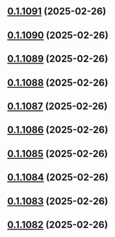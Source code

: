 ## [0.1.1091](https://github.com/binary-braids/terraform-oracle/compare/v0.1.1090...v0.1.1091) (2025-02-26)



## [0.1.1090](https://github.com/binary-braids/terraform-oracle/compare/v0.1.1089...v0.1.1090) (2025-02-26)



## [0.1.1089](https://github.com/binary-braids/terraform-oracle/compare/v0.1.1088...v0.1.1089) (2025-02-26)



## [0.1.1088](https://github.com/binary-braids/terraform-oracle/compare/v0.1.1087...v0.1.1088) (2025-02-26)



## [0.1.1087](https://github.com/binary-braids/terraform-oracle/compare/v0.1.1086...v0.1.1087) (2025-02-26)



## [0.1.1086](https://github.com/binary-braids/terraform-oracle/compare/v0.1.1085...v0.1.1086) (2025-02-26)



## [0.1.1085](https://github.com/binary-braids/terraform-oracle/compare/v0.1.1084...v0.1.1085) (2025-02-26)



## [0.1.1084](https://github.com/binary-braids/terraform-oracle/compare/v0.1.1083...v0.1.1084) (2025-02-26)



## [0.1.1083](https://github.com/binary-braids/terraform-oracle/compare/v0.1.1082...v0.1.1083) (2025-02-26)



## [0.1.1082](https://github.com/binary-braids/terraform-oracle/compare/v0.1.1081...v0.1.1082) (2025-02-26)



